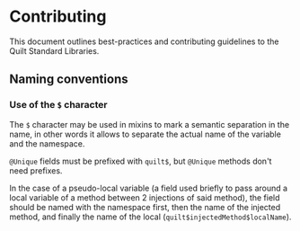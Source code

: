 # Contributing

This document outlines best-practices and contributing guidelines to the Quilt Standard Libraries.

## Naming conventions

### Use of the `$` character

The `$` character may be used in mixins to mark a semantic separation in the name,
in other words it allows to separate the actual name of the variable and the namespace.

`@Unique` fields must be prefixed with `quilt$`, but `@Unique` methods don't need prefixes.

In the case of a pseudo-local variable (a field used briefly to pass around a local variable of a method between 2 injections of said method),
the field should be named with the namespace first, then the name of the injected method, and finally the name of the local (`quilt$injectedMethod$localName`).
